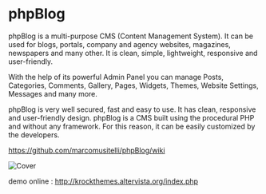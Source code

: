 # phpBlog
phpBlog is a multi-purpose CMS (Content Management System). It can be used for blogs, portals, company and agency websites, magazines, newspapers and many other. It is clean, simple, lightweight, responsive and user-friendly.

With the help of its powerful Admin Panel you can manage Posts, Categories, Comments, Gallery, Pages, Widgets, Themes, Website Settings, Messages and many more.

phpBlog is very well secured, fast and easy to use. It has clean, responsive and user-friendly design. phpBlog is a CMS built using the procedural PHP and without any framework. For this reason, it can be easily customized by the developers.

https://github.com/marcomusitelli/phpBlog/wiki

![Cover](https://github.com/marcocodeplay/phpBlog-blogScript/assets/145067902/f1d56d89-9d6e-4aff-8965-eacd82424c3b)

demo online : http://krockthemes.altervista.org/index.php

